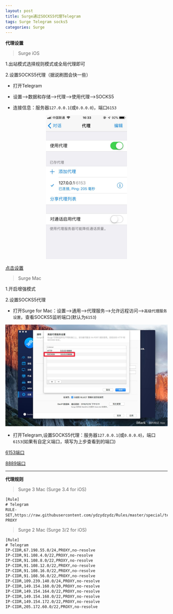 ```yaml
---
layout: post
title: Surge通过SOCKS5代理Telegram
tags: Surge Telegram socks5
categories: Surge
---
```


**代理设置**

> Surge iOS

1.出站模式选择规则模式或全局代理即可

2.设置SOCKS5代理（据说刷图会快一些）

* 打开Telegram

* 设置—>数据和存储—>代理—>使用代理—>SOCKS5

* 连接信息：服务器`127.0.0.1`(或`0.0.0.0`)，端口`6153`

<!-- more -->

<div align="center"><img src="https://raw.githubusercontent.com/ydzydzydz/blogphoto/master/socks5/tg.png" width="50%"  /></div>

[点击设置](https://t.me/socks?server=127.0.0.1&port=6153)

> Surge Mac

1.开启增强模式

2.设置SOCKS5代理

* 打开Surge for Mac：设置—>通用—>代理服务—>允许远程访问—>`高级代理服务设置`，查看SOCKS5监听端口(默认为`6153`)

![socks5](https://raw.githubusercontent.com/ydzydzydz/blogphoto/master/socks5/socks5.png)


* 打开Telegram,设置SOCKS5代理：服务器`127.0.0.1`(或`0.0.0.0`)，端口`6153`(如果有自定义端口，填写为上步查看到的端口)

[6153端口](https://t.me/socks?server=127.0.0.1&port=6153)

[8889端口](https://t.me/socks?server=127.0.0.1&port=8889)

---

**代理规则**

> Surge 3 Mac (Surge 3.4 for iOS)

```
[Rule]
# Telegram
RULE-SET,https://raw.githubusercontent.com/ydzydzydz/Rules/master/special/telegram.list，PROXY
```

> Surge 2 Mac (Surge 3/2 for iOS)

```
[Rule]
# Telegram
IP-CIDR,67.198.55.0/24,PROXY,no-resolve
IP-CIDR,91.108.4.0/22,PROXY,no-resolve
IP-CIDR,91.108.8.0/22,PROXY,no-resolve
IP-CIDR,91.108.12.0/22,PROXY,no-resolve
IP-CIDR,91.108.16.0/22,PROXY,no-resolve
IP-CIDR,91.108.56.0/22,PROXY,no-resolve
IP-CIDR,109.239.140.0/24,PROXY,no-resolve
IP-CIDR,149.154.160.0/20,PROXY,no-resolve
IP-CIDR,149.154.164.0/22,PROXY,no-resolve
IP-CIDR,149.154.168.0/22,PROXY,no-resolve
IP-CIDR,149.154.172.0/22,PROXY,no-resolve
IP-CIDR,205.172.60.0/22,PROXY,no-resolve
```
